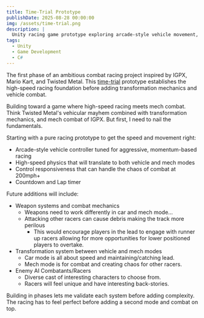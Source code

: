 ```yaml
---
title: Time-Trial Prototype
publishDate: 2025-08-28 00:00:00
img: /assets/time-trial.png
description: |
  Unity racing game prototype exploring arcade-style vehicle movement, Rigidbody-based collision handling, and high-speed gameplay mechanics. Built to learn Unity's input system and component architecture.
tags:
  - Unity
  - Game Development
  - C#
---
```


The first phase of an ambitious combat racing project inspired by IGPX, Mario Kart, and Twisted Metal. This [time-trial](https://github.com/AAbushady/Time-Trial) prototype establishes the high-speed racing foundation before adding transformation mechanics and vehicle combat.

Building toward a game where high-speed racing meets mech combat. Think Twisted Metal's vehicular mayhem combined with transformation mechanics, and mech combat of IGPX. But first, I need to nail the fundamentals.

Starting with a pure racing prototype to get the speed and movement right:
- Arcade-style vehicle controller tuned for aggressive, momentum-based racing
- High-speed physics that will translate to both vehicle and mech modes
- Control responsiveness that can handle the chaos of combat at 200mph+
- Countdown and Lap timer

Future additions will include:
- Weapon systems and combat mechanics
  - Weapons need to work differently in car and mech mode...
  - Attacking other racers can cause debris making the track more perilous
    - This would encourage players in the lead to engage with runner up racers allowing for more opportunities for lower positioned players to overtake.
- Transformation system between vehicle and mech modes
  - Car mode is all about speed and maintaining/catching lead.
  - Mech mode is for combat and creating chaos for other racers.
- Enemy AI Combatants/Racers
  - Diverse cast of interesting characters to choose from.
  - Racers will feel unique and have interesting back-stories.

Building in phases lets me validate each system before adding complexity. The racing has to feel perfect before adding a second mode and combat on top.